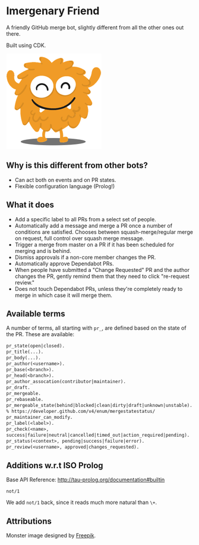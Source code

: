 # Imergenary Friend

A friendly GitHub merge bot, slightly different from all the other ones out there.

Built using CDK.

![It is your friend](monster.png)

## Why is this different from other bots?

- Can act both on events and on PR states.
- Flexible configuration language (Prolog!)



## What it does

* Add a specific label to all PRs from a select set of people.
* Automatically add a message and merge a PR once a number of conditions are
  satisfied. Chooses between squash-merge/regular merge on request,
  full control over squash merge message.
* Trigger a merge from master on a PR if it has been scheduled for
  merging and is behind.
* Dismiss approvals if a non-core member changes the PR.
* Automatically approve Dependabot PRs.
* When people have submitted a "Change Requested" PR and the author changes
  the PR, gently remind them that they need to click "re-request review."
* Does not touch Dependabot PRs, unless they're completely ready to
  merge in which case it will merge them.



## Available terms

A number of terms, all starting with `pr_`, are defined based on the state
of the PR. These are available:

```
pr_state(open|closed).
pr_title(...).
pr_body(...).
pr_author(<username>).
pr_base(<branch>).
pr_head(<branch>).
pr_author_assocation(contributor|maintainer).
pr_draft.
pr_mergeable.
pr_rebaseable.
pr_mergeable_state(behind|blocked|clean|dirty|draft|unknown|unstable).  % https://developer.github.com/v4/enum/mergestatestatus/
pr_maintainer_can_modify.
pr_label(<label>).
pr_check(<name>, success|failure|neutral|cancelled|timed_out|action_required|pending).
pr_status(<context>, pending|success|failure|error).
pr_review(<username>, approved|changes_requested).
```

## Additions w.r.t ISO Prolog

Base API Reference: http://tau-prolog.org/documentation#builtin

```
not/1
```

We add `not/1` back, since it reads much more natural than `\+`.

## Attributions

Monster image designed by [Freepik](http://www.freepik.com).
